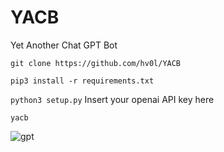 # YACB
Yet Another Chat GPT Bot

```git clone https://github.com/hv0l/YACB```

```pip3 install -r requirements.txt```

```python3 setup.py``` Insert your openai API key here

```yacb```

![gpt](https://user-images.githubusercontent.com/61795418/224986511-f66dfb1e-c507-43a2-be53-a7f0a19230dc.png)
